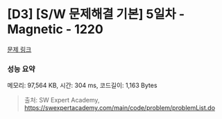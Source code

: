 # [D3] [S/W 문제해결 기본] 5일차 - Magnetic - 1220 

[문제 링크](https://swexpertacademy.com/main/code/problem/problemDetail.do?contestProbId=AV14hwZqABsCFAYD) 

### 성능 요약

메모리: 97,564 KB, 시간: 304 ms, 코드길이: 1,163 Bytes



> 출처: SW Expert Academy, https://swexpertacademy.com/main/code/problem/problemList.do